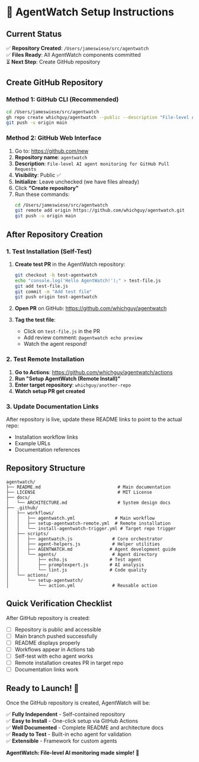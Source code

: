 # 🚀 AgentWatch Setup Instructions

## Current Status
✅ **Repository Created**: `/Users/jameswiese/src/agentwatch`  
✅ **Files Ready**: All AgentWatch components committed  
⏳ **Next Step**: Create GitHub repository

## Create GitHub Repository

### Method 1: GitHub CLI (Recommended)
```bash
cd /Users/jameswiese/src/agentwatch
gh repo create whichguy/agentwatch --public --description "File-level AI agent monitoring for GitHub Pull Requests" --homepage "https://github.com/whichguy/agentwatch"
git push -u origin main
```

### Method 2: GitHub Web Interface
1. Go to: https://github.com/new
2. **Repository name**: `agentwatch`
3. **Description**: `File-level AI agent monitoring for GitHub Pull Requests`
4. **Visibility**: Public ✅
5. **Initialize**: Leave unchecked (we have files already)
6. Click **"Create repository"**
7. Run these commands:
   ```bash
   cd /Users/jameswiese/src/agentwatch
   git remote add origin https://github.com/whichguy/agentwatch.git
   git push -u origin main
   ```

## After Repository Creation

### 1. Test Installation (Self-Test)
1. **Create test PR** in the AgentWatch repository:
   ```bash
   git checkout -b test-agentwatch
   echo "console.log('Hello AgentWatch!');" > test-file.js
   git add test-file.js
   git commit -m "Add test file"
   git push origin test-agentwatch
   ```

2. **Open PR** on GitHub: https://github.com/whichguy/agentwatch

3. **Tag the test file**:
   - Click on `test-file.js` in the PR
   - Add review comment: `@agentwatch echo preview`
   - Watch the agent respond!

### 2. Test Remote Installation  
1. **Go to Actions**: https://github.com/whichguy/agentwatch/actions
2. **Run "Setup AgentWatch (Remote Install)"**
3. **Enter target repository**: `whichguy/another-repo`
4. **Watch setup PR get created**

### 3. Update Documentation Links
After repository is live, update these README links to point to the actual repo:
- Installation workflow links
- Example URLs
- Documentation references

## Repository Structure

```
agentwatch/
├── README.md                             # Main documentation
├── LICENSE                               # MIT License
├── docs/
│   └── ARCHITECTURE.md                   # System design docs
├── .github/
│   ├── workflows/
│   │   ├── agentwatch.yml               # Main workflow
│   │   ├── setup-agentwatch-remote.yml  # Remote installation
│   │   └── install-agentwatch-trigger.yml # Target repo trigger
│   ├── scripts/
│   │   ├── agentwatch.js               # Core orchestrator
│   │   ├── agent-helpers.js            # Helper utilities
│   │   ├── AGENTWATCH.md              # Agent development guide
│   │   └── agents/                     # Agent directory
│   │       ├── echo.js                # Test agent
│   │       ├── promptexpert.js        # AI analysis
│   │       └── lint.js                # Code quality
│   └── actions/
│       └── setup-agentwatch/
│           └── action.yml              # Reusable action
```

## Quick Verification Checklist

After GitHub repository is created:

- [ ] Repository is public and accessible
- [ ] Main branch pushed successfully  
- [ ] README displays properly
- [ ] Workflows appear in Actions tab
- [ ] Self-test with echo agent works
- [ ] Remote installation creates PR in target repo
- [ ] Documentation links work

## Ready to Launch! 🎯

Once the GitHub repository is created, AgentWatch will be:

✅ **Fully Independent** - Self-contained repository  
✅ **Easy to Install** - One-click setup via GitHub Actions  
✅ **Well Documented** - Complete README and architecture docs  
✅ **Ready to Test** - Built-in echo agent for validation  
✅ **Extensible** - Framework for custom agents  

**AgentWatch: File-level AI monitoring made simple!** 🤖